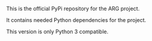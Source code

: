 This is the official PyPi repository for the ARG project. 

It contains needed Python dependencies for the project.

This version is only Python 3 compatible.
